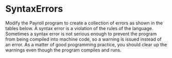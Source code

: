 # SyntaxErrors
Modify the Payroll program to create a collection of errors as shown in the tables below. A syntax error is a violation of the rules of the language. Sometimes a syntax error is not serious enough to prevent the program from being compiled into machine code, so a warning is issued instead of an error. As a matter of good programming practice, you should clear up the warnings even though the program compiles and runs. 
